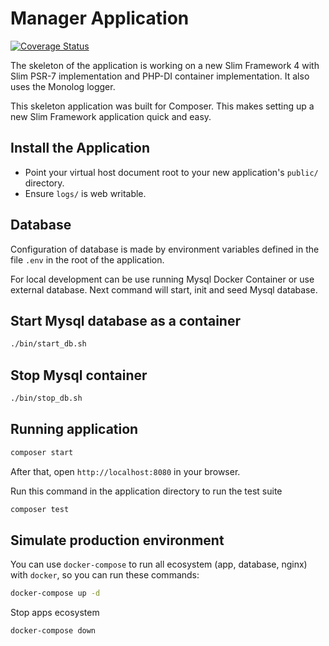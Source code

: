 # Manager Application

[![Coverage Status](https://coveralls.io/repos/github/slimphp/Slim-Skeleton/badge.svg?branch=master)](https://coveralls.io/github/slimphp/Slim-Skeleton?branch=master)

The skeleton of the application is working on a new Slim Framework 4 with Slim PSR-7 implementation and PHP-DI container implementation. It also uses the Monolog logger.

This skeleton application was built for Composer. This makes setting up a new Slim Framework application quick and easy.

## Install the Application

- Point your virtual host document root to your new application's `public/` directory.
- Ensure `logs/` is web writable.

## Database

Configuration of database is made by environment variables defined in the file `.env` in the root of the application.

For local development can be use running Mysql Docker Container or use external database. Next command will start, init and seed Mysql database.

## Start Mysql database as a container

```bash
./bin/start_db.sh
```

## Stop Mysql container

```bash
./bin/stop_db.sh
```

## Running application

```bash
composer start
```

After that, open `http://localhost:8080` in your browser.

Run this command in the application directory to run the test suite

```bash
composer test
```

## Simulate production environment

You can use `docker-compose` to run all ecosystem (app, database, nginx) with `docker`, so you can run these commands:

```bash
docker-compose up -d
```

Stop apps ecosystem

```bash
docker-compose down
```
